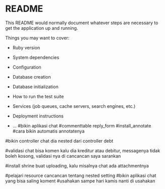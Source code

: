 # README

This README would normally document whatever steps are necessary to get the
application up and running.

Things you may want to cover:

* Ruby version

* System dependencies

* Configuration

* Database creation

* Database initialization

* How to run the test suite

* Services (job queues, cache servers, search engines, etc.)

* Deployment instructions

* ...
#bikin aplikasi chat
#commenttable reply_form
#install_annotate
#cara bikin automatis annotatenya

#bikin controller chat dia nested dari controller debt

#validasi chat bisa komen kalu dia kreditur atau debitur, messagenya tidak boleh kosong, validasi nya di cancancan saya sarankan

#install shrine buat uploading, kalu misalnya chat ada attachmentnya

#pelajari resource cancancan tentang nested setting
#bikin aplikasi chat yang bisa saling koment
#usahakan sampe hari kamis nanti di usahakan

